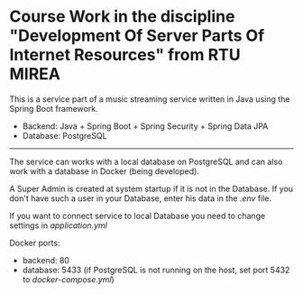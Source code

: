 # Course Work in the discipline "Development Of Server Parts Of Internet Resources" from RTU MIREA

This is a service part of a music streaming service written in Java using the Spring Boot framework. 

- Backend: Java + Spring Boot + Spring Security + Spring Data JPA
- Database: PostgreSQL
---
The service can works with a local database on PostgreSQL and can also work with a database in Docker (being developed).

A Super Admin is created at system startup if it is not in the Database. If you don't have such a user in your Database, enter his data in the _.env_ file.

If you want to connect service to local Database you need to change settings in _application.yml_

Docker ports:
- backend: 80
- database: 5433 (if PostgreSQL is not running on the host, set port 5432 to _docker-compose.yml_)